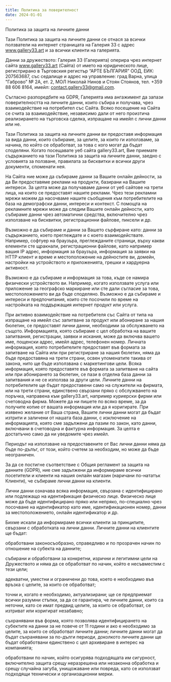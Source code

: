 ```yaml
---
title: Политика за поверителност
date: 2024-01-01
---
```

Политика за защита на личните данни



Тази Политика за защита на личните данни се отнася за всички ползватели на интернет страницата на Галерия 33 с адрес www.gallery33.art и за всички клиенти на галерията.



Данни за дружеството: Галерия 33 (Галерията) оперира чрез интернет сайта www.gallery33.art (Сайта) от името на юридическото лице, регистрирано в Търговския регистър “АРТЕ БЪЛГАРИЯ” ООД, ЕИК: 207563687, със седалище и адрес на управление: град Варна, улица "Габрово" № 2А, ет. 2, МОЛ Николай Нинов и Стоян Стоянов, тел. +359 88 606 8164, имейл: contact.gallery33@gmail.com.



Съгласно разпоредбите на GDPR, Галерията има ангажимент да запази поверителността на личните данни, които събира и получава, чрез взаимодействие на потребител със Сайта. Всяко посещение на Сайта се счита за взаимодействие, независимо дали от него произтича реализирането на търговска сделка, изпращане на имейл с лични данни или не.



Тази Политика за защита на личните данни ви предоставя информация за вида данни, които събираме, за целите, за които ги използваме, за начина, по който се обработват, за това с кого могат да бъдат споделяни. Когато посещавате уеб сайта gallery33.art, Вие приемате съдържанието на тази Политика за защита на личните данни, заедно с условията за ползване, правилата за бисквитки и всички други документи, споменати нея.



На Сайта ние може да събираме данни за Вашите онлайн дейности, за да Ви предоставяме реклами на продукти, базирани на Вашите интереси. За целта може да получаваме данни от уеб сайтове на трети лица, на които се предоставят нашите реклами. Чрез тези рекламни мрежи можем да насочваме нашите съобщения към потребителите на база на демографски данни, интереси и контекст. С помощта на рекламните мрежи може да следим Вашите онлайн дейности, като събираме данни чрез автоматични средства, включително чрез използване на бисквитки, регистрационни файлове, пиксели и др.



Възможно е да събираме и данни за Вашето сърфиране като: данни за съдържанието, което преглеждате и с което взаимодействате. Например, софтуер на браузъра, преглежданите страници, върху какви елементи сте щракнали, регистрационни файлове, като например вашия IP адрес, информация за браузъра, информация за заявки на HTTP клиент и време и местоположение на дейностите ви, домейн, настройки на устройството и приложенията, грешки и хардуерна активност.



Възможно е да събираме и информация за това, къде се намира физически устройството ви. Например, когато използвате услуга или приложение за географско маркиране или сте дали съгласие за това, местоположението ви да бъде споделяно. Възможно е да събираме и интереси и предпочитания, които сте посочили по време на настройката на поддържащия интернет продукт или услуга. 



При активно взаимодействие на потребителя със Сайта от типа на изпращане на имейл със запитване за продукт или абониране за нашия бюлетин, се предоставят лични данни, необходими за обслужването на същото. Информацията, която събираме с цел обработка на вашите запитвания, регистрации, заявки и искания, може да включва вашето име, пощенски адрес, имейл адрес, телефонен номер. Личната информация, която потребителите предоставят във формата за запитване на Сайта или при регистриране за нашия бюлетин, няма да бъде предоставяна на трети страни, освен упоменатите такива от закона, нито ще бъде използвана с маркетингови цели. Всяка информация, която предоставяте във формата за запитване на сайта или при абонирането за бюлетин, се пази в отделна база данни за запитвания и не се използва за други цели. Личните данни на потребителите ще бъдат предоставени само на служители на фирмата, или на трети страни, единствено свързани пряко с обслужването на поръчка, направена към gallery33.art, например куриерски фирми или счетоводна фирма. Можете да ни пишете по всяко време, за да получите копие от вашата информация или да я коригирате. При изявено желание от Ваша страна, Вашите лични данни могат да бъдат изтрити и заличени от нашата база данни, с изключение на информацията, която сме задължени да пазим по закон, като данни, включвани в счетоводна и фактурна информация. За целта е достатъчно само да ни уведомите чрез имейл.



Периодът на използване на предоставените от Вас лични данни няма да бъде по-дълъг, от този, който счетем за необходим, но може да бъде неограничен. 



За да се постигне съответствие с Общия регламент за защита на данните (GDPR), ние сме задължени да информираме всички посетители и клиенти на нашия онлайн магазин (наричани по-нататък Клиенти), че събираме лични данни на клиенти.



Лични данни означава всяка информация, свързана с идентифицирано или подлежащо на идентификация физическо лице. Физическо лице може да бъде идентифицирано пряко или непряко, по-специално чрез посочване на идентификатор като име, идентификационен номер, данни за местоположението, онлайн идентификатор и др.



Бихме искали да информираме всички клиенти за принципите, свързани с обработката на лични данни. Личните данни на клиентите ще бъдат:



обработвани законосъобразно, справедливо и по прозрачен начин по отношение на субекта на данните;

събирани и обработвани за конкретни, изрични и легитимни цели на Дружеството и няма да се обработват по начин, който е несъвместим с тези цели;

адекватни, уместни и ограничени до това, което е необходимо във връзка с целите, за които се обработват;

точни и, когато е необходимо, актуализирани; ще се предприемат всички разумни стъпки, за да се гарантира, че личните данни, които са неточни, като се имат предвид целите, за които се обработват, се изтриват или коригират незабавно;

съхранявани във форма, която позволява идентифицирането на субектите на данни за не повече от 11 години и ако е необходимо за целите, за които се обработват личните данни; личните данни могат да бъдат съхранявани за по-дълги периоди, доколкото личните данни ще бъдат обработвани единствено с цел архивиране в интерес на компанията;

обработвани по начин, който осигурява подходящата им сигурност, включително защита срещу неразрешена или незаконна обработка и срещу случайна загуба, унищожаване или повреда, като се използват подходящи технически и организационни мерки.
